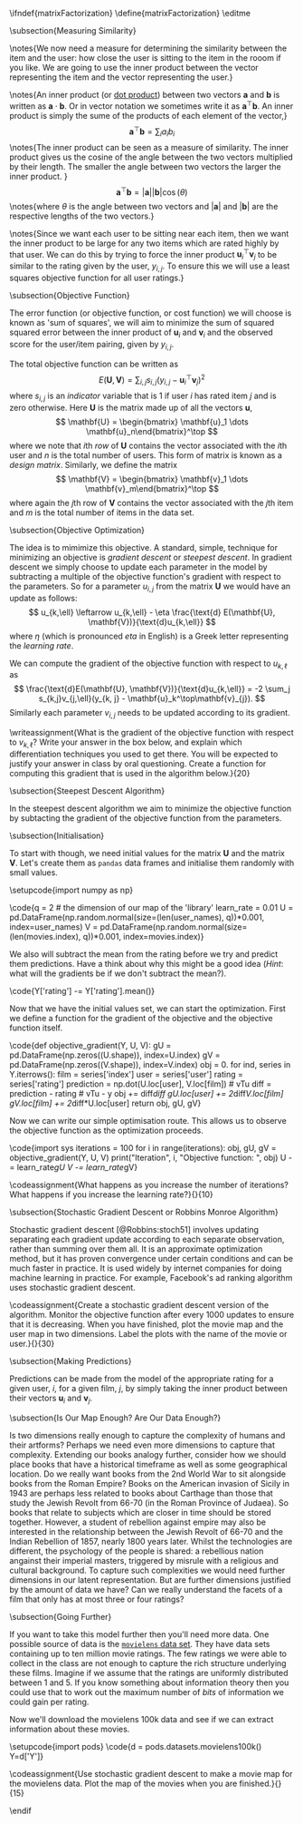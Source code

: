\ifndef{matrixFactorization}
\define{matrixFactorization}
\editme

\subsection{Measuring Similarity}

\notes{We now need a measure for determining the similarity between
the item and the user: how close the user is sitting to the item in
the rooom if you like. We are going to use the inner product between
the vector representing the item and the vector representing the
user.}

\notes{An inner product (or
[dot product](http://en.wikipedia.org/wiki/Dot_product)) between two
vectors $\mathbf{a}$ and $\mathbf{b}$ is written as
$\mathbf{a}\cdot\mathbf{b}$. Or in vector notation we sometimes write
it as $\mathbf{a}^\top\mathbf{b}$. An inner product is simply the sume
of the products of each element of the vector,}
$$
\mathbf{a}^\top\mathbf{b} = \sum_{i} a_i b_i
$$
\notes{The inner product can be seen as a measure of similarity. The
inner product gives us the cosine of the angle between the two vectors
multiplied by their length. The smaller the angle between two vectors
the larger the inner product. }
$$
\mathbf{a}^\top\mathbf{b} = |\mathbf{a}||\mathbf{b}| \cos(\theta)
$$
\notes{where $\theta$ is the angle between two vectors and
$|\mathbf{a}|$ and $|\mathbf{b}|$ are the respective lengths of the
two vectors.}

\notes{Since we want each user to be sitting near each item, then we
want the inner product to be large for any two items which are rated
highly by that user. We can do this by trying to force the inner
product $\mathbf{u}_i^\top\mathbf{v}_j$ to be similar to the rating
given by the user, $y_{i,j}$. To ensure this we will use a least
squares objective function for all user ratings.}

\subsection{Objective Function}

The error function (or objective function, or cost function) we will
choose is known as 'sum of squares', we will aim to minimize the sum
of squared squared error between the inner product of $\mathbf{u}_i$
and $\mathbf{v}_i$ and the observed score for the user/item pairing,
given by $y_{i, j}$.

The total objective function can be written as
$$
E(\mathbf{U}, \mathbf{V}) = \sum_{i,j} s_{i,j} (y_{i,j} - \mathbf{u}_i^\top \mathbf{v}_j)^2
$$
where $s_{i,j}$ is an *indicator* variable that is 1 if user $i$ has rated item $j$ and is zero otherwise. Here $\mathbf{U}$ is the matrix made up of all the vectors $\mathbf{u}$,
$$
\mathbf{U} = \begin{bmatrix} \mathbf{u}_1 \dots \mathbf{u}_n\end{bmatrix}^\top
$$
where we note that $i$th *row* of $\mathbf{U}$ contains the vector associated with the $i$th user and $n$ is the total number of users. This form of matrix is known as a *design matrix*. Similarly, we define the matrix
$$
\mathbf{V} = \begin{bmatrix} \mathbf{v}_1 \dots \mathbf{v}_m\end{bmatrix}^\top
$$
where again the $j$th row of $\mathbf{V}$ contains the vector associated with the $j$th item and $m$ is the total number of items in the data set.

\subsection{Objective Optimization}

The idea is to mimimize this objective. A standard, simple, technique
for minimizing an objective is *gradient descent* or *steepest
descent*. In gradient descent we simply choose to update each
parameter in the model by subtracting a multiple of the objective
function's gradient with respect to the parameters. So for a parameter
$u_{i,j}$ from the matrix $\mathbf{U}$ we would have an update as
follows:
$$ 
u_{k,\ell} \leftarrow u_{k,\ell} - \eta \frac{\text{d}
E(\mathbf{U}, \mathbf{V})}{\text{d}u_{k,\ell}} 
$$
where $\eta$ (which is pronounced *eta* in English) is a Greek letter representing the *learning rate*.

We can compute the gradient of the objective function with respect to
$u_{k,\ell}$ as
$$
\frac{\text{d}E(\mathbf{U}, \mathbf{V})}{\text{d}u_{k,\ell}} = -2
\sum_j s_{k,j}v_{j,\ell}(y_{k, j} - \mathbf{u}_k^\top\mathbf{v}_{j}).
$$
Similarly each parameter $v_{i,j}$ needs to be updated according to
its gradient.

\writeassignment{What is the gradient of the objective function with
respect to $v_{k, \ell}$? Write your answer in the box below, and
explain which differentiation techniques you used to get there. You
will be expected to justify your answer in class by oral
questioning. Create a function for computing this gradient that is
used in the algorithm below.}{20}

\subsection{Steepest Descent Algorithm}

In the steepest descent algorithm we aim to minimize the objective
function by subtacting the gradient of the objective function from the
parameters.

\subsection{Initialisation}

To start with though, we need initial values for the matrix
$\mathbf{U}$ and the matrix $\mathbf{V}$. Let's create them as
`pandas` data frames and initialise them randomly with small values.

\setupcode{import numpy as np}

\code{q = 2 # the dimension of our map of the 'library'
learn_rate = 0.01
U = pd.DataFrame(np.random.normal(size=(len(user_names), q))*0.001, index=user_names)
V = pd.DataFrame(np.random.normal(size=(len(movies.index), q))*0.001, index=movies.index)}

We also will subtract the mean from the rating before we try and
predict them predictions. Have a think about why this might be a good
idea (*Hint*: what will the gradients be if we don't subtract the mean?).

\code{Y['rating'] -= Y['rating'].mean()}

Now that we have the initial values set, we can start the
optimization. First we define a function for the gradient of the
objective and the objective function itself.

\code{def objective_gradient(Y, U, V):
    gU = pd.DataFrame(np.zeros((U.shape)), index=U.index)
    gV = pd.DataFrame(np.zeros((V.shape)), index=V.index)
    obj = 0.
    for ind, series in Y.iterrows():
        film = series['index']
        user = series['user']
        rating = series['rating']
        prediction = np.dot(U.loc[user], V.loc[film]) # vTu
        diff = prediction - rating # vTu - y
        obj += diff*diff
        gU.loc[user] += 2*diff*V.loc[film]
        gV.loc[film] += 2*diff*U.loc[user]
    return obj, gU, gV}
	
Now we can write our simple optimisation route. This allows us to
observe the objective function as the optimization proceeds.

\code{import sys
iterations = 100
for i in range(iterations):
    obj, gU, gV = objective_gradient(Y, U, V)
    print("Iteration", i, "Objective function: ", obj)
    U -= learn_rate*gU
    V -= learn_rate*gV}
	
\codeassignment{What happens as you increase the number of iterations?
What happens if you increase the learning rate?}{}{10}

\subsection{Stochastic Gradient Descent or Robbins Monroe Algorithm}

Stochastic gradient descent [@Robbins:stoch51] involves updating separating each gradient
update according to each separate observation, rather than summing
over them all. It is an approximate optimization method, but it has
proven convergence under certain conditions and can be much faster in
practice. It is used widely by internet companies for doing machine
learning in practice. For example, Facebook's ad ranking algorithm
uses stochastic gradient descent.

\codeassignment{Create a stochastic gradient descent version of the
algorithm. Monitor the objective function after every 1000 updates to
ensure that it is decreasing. When you have finished, plot the movie
map and the user map in two dimensions. Label the plots with the name
of the movie or user.}{}{30}

\subsection{Making Predictions}

Predictions can be made from the model of the appropriate rating for a
given user, $i$, for a given film, $j$, by simply taking the inner
product between their vectors $\mathbf{u}_i$ and $\mathbf{v}_j$.

\subsection{Is Our Map Enough? Are Our Data Enough?}

Is two dimensions really enough to capture the complexity of humans
and their artforms? Perhaps we need even more dimensions to capture
that complexity. Extending our books analogy further, consider how we
should place books that have a historical timeframe as well as some
geographical location. Do we really want books from the 2nd World War
to sit alongside books from the Roman Empire? Books on the American
invasion of Sicily in 1943 are perhaps less related to books about
Carthage than those that study the Jewish Revolt from 66-70 (in the
Roman Province of Judaea). So books that relate to subjects which are
closer in time should be stored together. However, a student of
rebellion against empire may also be interested in the relationship
between the Jewish Revolt of 66-70 and the Indian Rebellion of 1857,
nearly 1800 years later. Whilst the technologies are different, the
psychology of the people is shared: a rebellious nation angainst their
imperial masters, triggered by misrule with a religious and cultural
background. To capture such complexities we would need further
dimensions in our latent representation. But are further dimensions
justified by the amount of data we have? Can we really understand the
facets of a film that only has at most three or four ratings?

\subsection{Going Further}

If you want to take this model further then you'll need more data. One
possible source of data is the
[`movielens` data set](http://grouplens.org/datasets/movielens/). They
have data sets containing up to ten million movie ratings. The few
ratings we were able to collect in the class are not enough to capture
the rich structure underlying these films. Imagine if we assume that
the ratings are uniformly distributed between 1 and 5. If you know
something about information theory then you could use that to work out
the maximum number of *bits* of information we could gain per rating.

Now we'll download the movielens 100k data and see if we can extract
information about these movies.

\setupcode{import pods}
\code{d = pods.datasets.movielens100k()
Y=d['Y']}

\codeassignment{Use stochastic gradient descent to make a movie map
for the movielens data. Plot the map of the movies when you are
finished.}{}{15}

\endif
